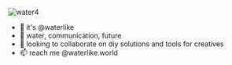 ![water4](https://github.com/user-attachments/assets/fcfa1edd-f792-4997-902c-b132a5f529d6)



- 👋 it's @waterlike
- 👀 water, communication, future
- 💞️ looking to collaborate on diy solutions and tools for creatives
- 📫 reach me @waterlike.world

<!---
watelike/watelike is a ✨ special ✨ repository because its `README.md` (this file) appears on your GitHub profile.
You can click the Preview link to take a look at your changes.
--->





